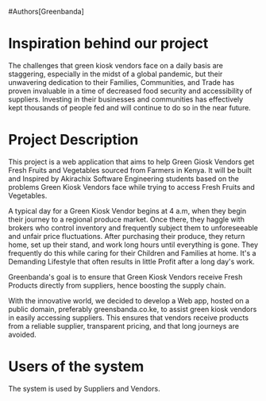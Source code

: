#Authors[Greenbanda]

# Inspiration behind our project
The challenges that green kiosk vendors face on a daily basis are staggering, especially in the midst of a global pandemic, but their unwavering dedication to their Families, Communities, and Trade has proven invaluable in a time of decreased food security and accessibility of suppliers. Investing in their businesses and communities has effectively kept thousands of people fed and will continue to do so in the near future.

# Project Description

This project is a web application that aims to help Green Giosk Vendors get  Fresh Fruits and Vegetables sourced from Farmers in Kenya. It will be built and Inspired by Akirachix Software Engineering students based on the problems Green Kiosk Vendors face while trying to access Fresh Fruits and Vegetables.

A typical day for a Green Kiosk Vendor begins at 4 a.m, when they begin their journey to a regional produce market. Once there, they haggle with brokers who control inventory and frequently subject them to unforeseeable and unfair price fluctuations. After purchasing their produce, they return home, set up their stand, and work long hours until everything is gone. They frequently do this while caring for their Children and Families at home. It's a Demanding Lifestyle that often results in little Profit after a long day's work.

Greenbanda's goal is to ensure that Green Kiosk Vendors receive Fresh Products directly from suppliers, hence boosting the supply chain.

With the innovative world, we decided to develop a Web app, hosted on a public domain, preferably greensbanda.co.ke, to assist green kiosk vendors in easily accessing suppliers. This ensures that vendors receive products from a reliable supplier, transparent pricing, and that long journeys are avoided.
# Users of the system
The system is used by Suppliers and Vendors.
